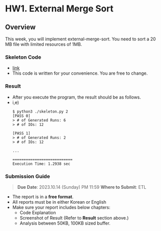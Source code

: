 # HW1. External Merge Sort 

## Overview

This week, you will implement external-merge-sort. You need to sort a 20 MB file with limited resources of 1MB.

### Skeleton Code
- [link](./skeleton.py)
- This code is written for your convenience. You are free to change.


### Result
- After you execute the program, the result should be as follows.
- i,e)
    ```
    $ python3 ./skeleton.py 2
    [PASS 0]
    > # of Generated Runs: 6
    > # of IOs: 12

    [PASS 1]
    > # of Generated Runs: 2
    > # of IOs: 12

    ...

    ===========================
    Execution Time: 1.2938 sec
    ```


### Submission Guide
> **Due Date**: 2023.10.14 (Sunday) PM 11:59
> **Where to Submit**: ETL

- The report is in a **free format**.
- All reports must be in either Korean or English
- Make sure your report includes below chapters:
  - Code Explanation
  - Screenshot of Result (Refer to **Result** section above.)
  - Analysis between 50KB, 100KB sized buffer.

  
